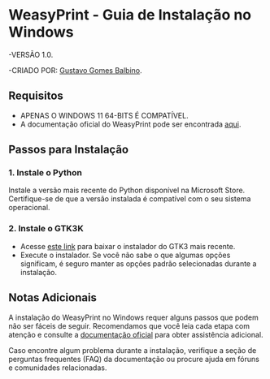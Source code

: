 # WeasyPrint - Guia de Instalação no Windows

-VERSÃO 1.0.

-CRIADO POR: [Gustavo Gomes Balbino](https://github.com/GusGBalbino).

## Requisitos

- APENAS O WINDOWS 11 64-BITS É COMPATÍVEL.
- A documentação oficial do WeasyPrint pode ser encontrada [aqui](https://doc.courtbouillon.org/weasyprint/stable/index.html).

## Passos para Instalação

### 1. Instale o Python

Instale a versão mais recente do Python disponível na Microsoft Store. Certifique-se de que a versão instalada é compatível com o seu sistema operacional.

### 2. Instale o GTK3K

- Acesse [este link](https://github.com/tschoonj/GTK-for-Windows-Runtime-Environment-Installer/releases) para baixar o instalador do GTK3 mais recente.
- Execute o instalador. Se você não sabe o que algumas opções significam, é seguro manter as opções padrão selecionadas durante a instalação.

## Notas Adicionais

A instalação do WeasyPrint no Windows requer alguns passos que podem não ser fáceis de seguir. Recomendamos que você leia cada etapa com atenção e consulte a [documentação oficial](https://doc.courtbouillon.org/weasyprint/stable/index.html) para obter assistência adicional.

Caso encontre algum problema durante a instalação, verifique a seção de perguntas frequentes (FAQ) da documentação ou procure ajuda em fóruns e comunidades relacionadas.
